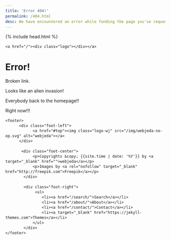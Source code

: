 ```yaml
---
title: 'Error 404!'
permalink: /404.html
desc: We have encountered an error while fonding the page you've requested for. Please use search option.
---
```


<html lang="en-US"> 
    {% include head.html %}
      <!-- CSS -->
<link rel="stylesheet" href="/css/error.css">

<body id="top">
  
    <a href="/"><div class="logo"></div></a>
    
<div class="error">
     <h1>Error!</h1>
     <p>Broken link.</p>
     <p>Looks like an alien invasion!</p>
     <p>Everybody back to the homepage!!</p>
     <p>Right now!!!</p>
</div>
    
    
    <footer>
          <div class="foot-left">
                <a href="#top"><img class="logo-wj" src="/img/webjeda-no-op.svg" alt="webjeda"></a>
          </div>
          
           <div class="foot-center">
                <p>Copyrights &copy; {{site.time | date: '%Y'}} by <a target="_blank" href="">webjeda</a></p>
                <p>Images by <a rel="nofollow" target="_blank" href="http://freepik.com">Freepik</a></p>
            </div>
            
            <div class="foot-right">
                 <ul>
                    <li><a href="/search/">Search</a></li>
                    <li><a href="/about/">About</a></li>
                    <li><a href="/contact/">Contact</a></li>
                    <li><a target="_blank" href="https://jekyll-themes.com">Themes</a></li>
                </ul>
            </div>
    </footer>

               
</body>
</html>




